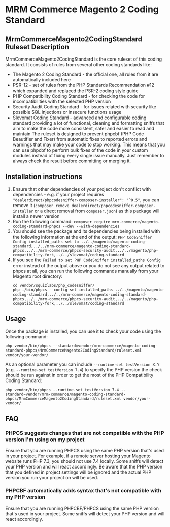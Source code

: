 # MRM Commerce Magento 2 Coding Standard

## MrmCommerceMagento2CodingStandard Ruleset Description
MrmCommerceMagento2CodingStandard is the core ruleset of this coding standard. It consists of rules from several other 
coding standards like:
- The Magento 2 Coding Standard - the official one, all rules from it are automatically included here
- PSR-12 - set of rules from the PHP Standards Recommendation #12 which expanded and replaced the PSR-2 coding
  style guide
- PHP Compatibility Coding Standard - for checking the code for incompatibilities with the selected PHP version
- Security Audit Coding Standard - for issues related with security like possible SQL injections or insecure functions
  usage
- Slevomat Coding Standard - advanced and configurable coding standard providing a lot of functional, cleaning
  and formatting sniffs that aim to make the code more consistent, safer and easier to read and maintain
The ruleset is designed to prevent phpcbf (PHP Code Beautifier and Fixer) from automatic fixes to reported errors and
warnings that may make your code to stop working. This means that you can use phpcbf to perform bulk fixes of the code
in your custom modules instead of fixing every single issue manually. Just remember to always check the result before 
committing or merging it.

## Installation instructions
1. Ensure that other dependencies of your project don't conflict with 
   dependencies - e.g. if your project requires `"dealerdirect/phpcodesniffer-composer-installer": "^0.5"`, 
   you can remove it (`composer remove dealerdirect/phpcodesniffer-composer-installer` or a direct removal from 
   `composer.json`) as this package will install a newer version
2. Run the following command: `composer require mrm-commerce/magento-coding-standard-phpcs --dev --with-dependencies`
3. You should see the package and its dependencies being installed with the following information at the 
   end of the output:
   ```PHP CodeSniffer Config installed_paths set to ../../magento/magento-coding-standard,../../mrm-commerce/magento-coding-standard-phpcs,../../mrm-commerce/phpcs-security-audit,../../magento/php-compatibility-fork,../../slevomat/coding-standard```
4. If you see the `Failed to set PHP CodeSniffer installed_paths Config` error instead of the output above or you do not
   see any output related to phpcs at all, you can run the following commands manually from your Magento root directory:
   ```
   cd vendor/squizlabs/php_codesniffer/
   php ./bin/phpcs --config-set installed_paths ../../magento/magento-coding-standard,../../mrm-commerce/magento-coding-standard-phpcs,../../mrm-commerce/phpcs-security-audit,../../magento/php-compatibility-fork,../../slevomat/coding-standard
   ```

## Usage
Once the package is installed, you can use it to check your code using the following command:
```
php vendor/bin/phpcs --standard=vendor/mrm-commerce/magento-coding-standard-phpcs/MrmCommerceMagento2CodingStandard/ruleset.xml vendor/your-vendor/
```
As an optional parameter you can include `--runtime-set testVersion X.Y` (e.g. `--runtime-set testVersion 7.4`) to
specify the PHP version the check should be run against in order to get the most of the PHP Compatibility Coding 
Standard:
```
php vendor/bin/phpcs --runtime-set testVersion 7.4 --standard=vendor/mrm-commerce/magento-coding-standard-phpcs/MrmCommerceMagento2CodingStandard/ruleset.xml vendor/your-vendor/
```

## FAQ
### PHPCS suggests changes that are not compatible with the PHP version I'm using on my project
Ensure that you are running PHPCS using the same PHP version that's used in your project.
For example, if a remote server hosting your Magento website runs PHP 7.3, you should not use 7.4 locally.
Some sniffs will detect your PHP version and will react accordingly. Be aware that the PHP version that you defined
in project settings will be ignored and the actual PHP version you run your project on will be used.

### PHPCBF automatically adds syntax that's not compatible with my PHP version
Ensure that you are running PHPCBF/PHPCS using the same PHP version that's used in your project. Some sniffs will detect your PHP version and will react accordingly. 

